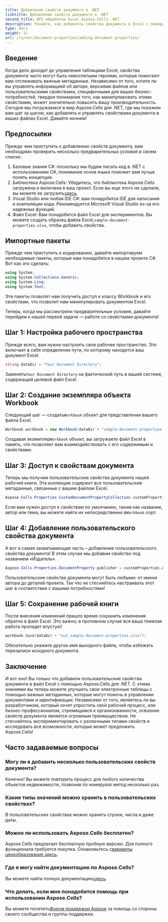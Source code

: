 ```yaml
---
title: Добавление свойств документа в .NET
linktitle: Добавление свойств документа в .NET
second_title: API обработки Excel Aspose.Cells .NET
description: Узнайте, как добавлять свойства документа в Excel с помощью Aspose.Cells для .NET, с помощью этого подробного пошагового руководства.
type: docs
weight: 12
url: /ru/net/document-properties/adding-document-properties/
---
```

## Введение
Когда дело доходит до управления таблицами Excel, свойства документа часто могут быть невоспетыми героями, которые помогают вам отслеживать важные метаданные. Независимо от того, хотите ли вы управлять информацией об авторе, версиями файлов или пользовательскими свойствами, специфичными для ваших бизнес-потребностей, твердое понимание того, как манипулировать этими свойствами, может значительно повысить вашу производительность. Сегодня мы погружаемся в мир Aspose.Cells для .NET, где мы покажем вам шаг за шагом, как добавлять и управлять свойствами документа в ваших файлах Excel. Давайте начнем!
## Предпосылки
Прежде чем приступить к добавлению свойств документа, вам необходимо проверить несколько предварительных условий в своем списке:
1. Базовые знания C#: поскольку мы будем писать код в .NET с использованием C#, понимание основ языка поможет вам лучше понять концепции.
2.  Библиотека Aspose.Cells: Убедитесь, что библиотека Aspose.Cells загружена и включена в ваш проект. Если вы еще этого не сделали, вы можете ее загрузить[здесь](https://releases.aspose.com/cells/net/).
3. Visual Studio или любая IDE C#: вам понадобится IDE для написания и компиляции кода. Рекомендуется Microsoft Visual Studio из-за его надежных функций.
4.  Файл Excel: Вам понадобится файл Excel для экспериментов. Вы можете создать образец файла Excel,`sample-document-properties.xlsx`, чтобы добавить свойства.
## Импортные пакеты
Прежде чем приступить к кодированию, давайте импортируем необходимые пакеты, которые нам понадобятся в нашем проекте C#. Вот как это сделать:
```csharp
using System;
using System.Collections.Generic;
using System.Linq;
using System.Text;
```
Эти пакеты позволят нам получить доступ к классу Workbook и его свойствам, что позволит нам манипулировать документом Excel.

Теперь, когда мы рассмотрели предварительные условия, давайте перейдем к нашей первой задаче — работе со свойствами документа!
## Шаг 1: Настройка рабочего пространства
Прежде всего, вам нужно настроить свое рабочее пространство. Это включает в себя определение пути, по которому находится ваш документ Excel.
```csharp
string dataDir = "Your Document Directory";
```
 Заменять`Your Document Directory` на фактический путь в вашей системе, содержащий целевой файл Excel.
## Шаг 2: Создание экземпляра объекта Workbook
 Следующий шаг — создать`Workbook` объект для представления вашего файла Excel.
```csharp
Workbook workbook = new Workbook(dataDir + "sample-document-properties.xlsx");
```
 Создавая экземпляр`Workbook` объект, вы загружаете файл Excel в память, что позволяет вам взаимодействовать с его содержимым и свойствами.
## Шаг 3: Доступ к свойствам документа
Теперь мы получим пользовательские свойства документа нашей рабочей книги. Эта коллекция содержит все пользовательские метаданные, связанные с вашим файлом Excel.
```csharp
Aspose.Cells.Properties.CustomDocumentPropertyCollection customProperties = workbook.Worksheets.CustomDocumentProperties;
```
 Если вам нужен доступ к свойствам по умолчанию, таким как название, автор или тема, вы можете найти их непосредственно в`Workbook` сорт.
## Шаг 4: Добавление пользовательского свойства документа
А вот и самая захватывающая часть – добавление пользовательского свойства документа! В этом случае мы добавим свойство под названием «Издатель».
```csharp
Aspose.Cells.Properties.DocumentProperty publisher = customProperties.Add("Publisher", "Aspose");
```
Пользовательские свойства документа могут быть любыми: от имени автора до деталей проекта. Так что не стесняйтесь настраивать этот шаг в соответствии с вашими потребностями!
## Шаг 5: Сохранение рабочей книги
После внесения изменений пришло время сохранить изменения обратно в файл Excel. Это важно; в противном случае вся ваша тяжелая работа пропадет впустую!
```csharp
workbook.Save(dataDir + "out_sample-document-properties.xlsx");
```
Обязательно укажите другое имя выходного файла, чтобы избежать перезаписи исходного документа.

## Заключение
И вот оно! Вы только что добавили пользовательские свойства документа в файл Excel с помощью Aspose.Cells для .NET. С этими знаниями вы теперь можете улучшить свои электронные таблицы с помощью важных метаданных, которые могут помочь в управлении документами и идентификации. Независимо от того, являетесь ли вы разработчиком, который хочет упростить свой рабочий процесс, или бизнес-профессионалом, стремящимся к организованности, освоение свойств документа является огромным преимуществом. 
Не стесняйтесь экспериментировать с различными типами свойств и исследовать все возможности, которые может предложить Aspose.Cells!
## Часто задаваемые вопросы
### Могу ли я добавить несколько пользовательских свойств документа?
 Конечно! Вы можете повторить процесс для любого количества объектов недвижимости, позвонив по номеру`Add` метод несколько раз.
### Какие типы значений можно хранить в пользовательских свойствах?
В пользовательских свойствах можно хранить строки, числа и даже даты.
### Можно ли использовать Aspose.Cells бесплатно?
 Aspose.Cells предлагает бесплатную пробную версию. Для полного функционала требуется покупка. Ознакомьтесь с[варианты ценообразования здесь](https://purchase.aspose.com/buy).
### Где я могу найти документацию по Aspose.Cells?
 Вы можете найти полную документацию[здесь](https://reference.aspose.com/cells/net/).
### Что делать, если мне понадобится помощь при использовании Aspose.Cells?
 Вы можете посетить[Форум поддержки Aspose](https://forum.aspose.com/c/cells/9) за помощь со стороны своего сообщества и группы поддержки.